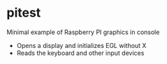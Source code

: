 # pitest
Minimal example of Raspberry PI graphics in console

* Opens a display and initializes EGL without X
* Reads the keyboard and other input devices
